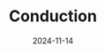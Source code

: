 ---  
layout: startup_page  
title: "Conduction"  
id: "conduction.live"  
permalink: "/conductionconduction.live11142024/"  
website: "https://www.conduction.live/"  
funding_round: "Pre-Seed"  
funding_amount: "$265K"  
investors: "Richard King Mellon Foundation"  
about: "Conduction is an ed-tech platform designed to revolutionize music education. It allows students to create digital songs, which are then professionally produced into music videos, fostering engagement and aligning with modern student interests. The platform aims to bring engaging music education back into classrooms at a reduced cost compared to traditional methods."  
markets: "EdTech, Music Education, Technology, Information and Media"  
hq: "Pittsburgh, Pennsylvania, United States"  
founded_year: "2021"  
linkedin: "https://www.linkedin.com/company/conduction-live"  
twitter: "https://twitter.com/conductionlabs"  
instagram: ""  
facebook: "https://www.facebook.com/conductionlabs"  
crunchbase: "https://www.crunchbase.com/organization/conductive-ventures"  
pitchbook: "https://pitchbook.com/profiles/company/515173-69"  

date_display: "14-Nov-2024"  
date: "2024-11-14"

# SEO Optimization  
meta_title: "Conduction - Pre-Seed Funding ($265K)"  
meta_description: "Conduction, Conduction is an ed-tech platform designed to revolutionize music education. It allows students to create digital songs, which are then professionally..."  
meta_keywords: "Conduction, EdTech, Music Education, Technology, Information and Media, Pre-Seed funding"  
canonical_url: "https://startup.projectstartups.com/conductionconduction.live11142024/"  
---